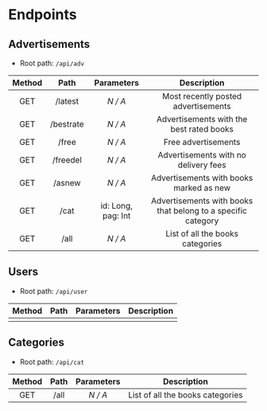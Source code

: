 # Endpoints

## Advertisements

- Root path: `/api/adv`

| Method |   Path    |     Parameters     |                         Description                          |
| :----: | :-------: | :----------------: | :----------------------------------------------------------: |
|  GET   |  /latest  |      *N / A*       |             Most recently posted advertisements              |
|  GET   | /bestrate |      *N / A*       |           Advertisements with the best rated books           |
|  GET   |   /free   |      *N / A*       |                     Free advertisements                      |
|  GET   | /freedel  |      *N / A*       |             Advertisements with no delivery fees             |
|  GET   |  /asnew   |      *N / A*       |           Advertisements with books marked as new            |
|  GET   |   /cat    | id: Long, pag: Int | Advertisements with books that belong to a specific category |
|  GET   |   /all    |      *N / A*       |               List of all the books categories               |

## Users

- Root path: `/api/user`

| Method | Path | Parameters | Description |
| :----: | :--: | :--------: | :---------: |
|        |      |            |             |

## Categories

- Root path: `/api/cat`

| Method | Path | Parameters |           Description            |
| :----: | :--: | :--------: | :------------------------------: |
|  GET   | /all |  *N / A*   | List of all the books categories |

